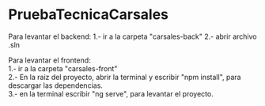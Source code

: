 # PruebaTecnicaCarsales
Para levantar el backend: 1.- ir a la carpeta "carsales-back" 2.- abrir archivo .sln

Para levantar el frontend:  
1.- ir a la carpeta "carsales-front"           
2.- En la raiz del proyecto, abrir la terminal y escribir "npm install", para descargar las dependencias.  
3.- en la terminal escribir "ng serve", para levantar el proyecto.     
